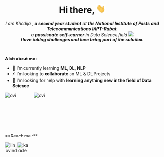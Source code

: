 <h1 align="center">Hi there, <img src="https://raw.githubusercontent.com/ABSphreak/ABSphreak/master/gifs/Hi.gif" width="30px"> </h1>

<p align="center">
  <em>
    I am Khadija , <b>a second year student</b> at <b>the National Institute of Posts and Telecommunications INPT-Rabat</b>. <br>
    a <b>passionate self-learner</b> in Data Science field <img src="https://github.com/TheDudeThatCode/TheDudeThatCode/blob/master/Assets/Developer.gif" width="30px"> 
    <br>
    <b>I love taking challenges and love being part of the solution.</b>
  </em> 
  </p>
<br>

**A bit about me:**

- 🌱 I’m currently learning **ML, DL, NLP**
- ⚡ I’m looking to **collaborate** on ML & DL Projects
- 🤔 I’m looking for help with **learning anything new in the field of Data Science**


<p><img align="left" src="https://github-readme-stats.vercel.app/api/top-langs?username=Khadija-BOUAG&show_icons=true&locale=en&layout=compact&theme=chartreuse-white" alt="ovi" /></p>
<p>&nbsp;<img align="right" src="https://github-readme-stats.vercel.app/api?username=Khadija-BOUAG&show_icons=true&locale=en&theme=chartreuse-white" alt="ovi" width="410" /></p>
<br><br><br><br><br>

<br>
**Reach me :**

<p align="center">
<a href="https://www.linkedin.com/in/khadija-bouagoun-1a7b431b8/" target="blank"><img align="left" src="https://image.flaticon.com/icons/png/128/174/174857.png" alt="lin_ovindu" height="30" width="40" /></a>  
<a href="https://www.kaggle.com/khkuggle" target="blank"><img align="left" src="https://www.vectorlogo.zone/logos/kaggle/kaggle-icon.svg" alt="kaggle_ovindu" height="30" width="40" /></a>
  </p>
